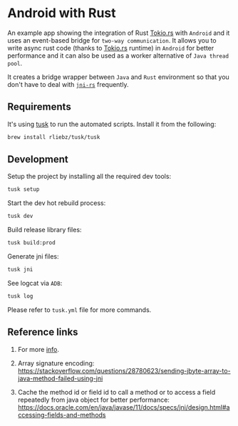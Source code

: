 # Android with Rust

An example app showing the integration of Rust [Tokio.rs](https://tokio.rs/) with `Android` and it uses an event-based bridge for `two-way communication`. It allows you
to write async rust code (thanks to [Tokio.rs](https://tokio.rs/) runtime) in `Android` for better performance and it can also be used as a worker alternative of `Java thread pool`.

It creates a bridge wrapper between `Java` and `Rust` environment so that you don't have to deal with [`jni-rs`](https://github.com/jni-rs/jni-rs/) frequently.

## Requirements

It's using [tusk](https://github.com/rliebz/tusk) to run the automated scripts. Install it from the following:

```sh
brew install rliebz/tusk/tusk
```

## Development

Setup the project by installing all the required dev tools:

```sh
tusk setup
```

Start the dev hot rebuild process:

```sh
tusk dev
```

Build release library files:

```sh
tusk build:prod
```

Generate jni files:

```sh
tusk jni
```

See logcat via `ADB`:

```sh
tusk log
```

Please refer to `tusk.yml` file for more commands.

## Reference links

1. For more [info](https://medium.com/visly/rust-on-android-19f34a2fb43).

2. Array signature encoding: https://stackoverflow.com/questions/28780623/sending-jbyte-array-to-java-method-failed-using-jni

3. Cache the method id or field id to call a method or to access a field repeatedly from java object for better performance:
https://docs.oracle.com/en/java/javase/11/docs/specs/jni/design.html#accessing-fields-and-methods